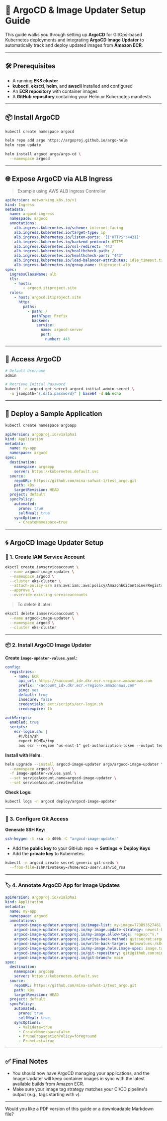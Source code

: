 # 🚀 ArgoCD & Image Updater Setup Guide

This guide walks you through setting up **ArgoCD** for GitOps-based Kubernetes deployments and integrating **ArgoCD Image Updater** to automatically track and deploy updated images from **Amazon ECR**.

---

## 🛠️ Prerequisites

* A running **EKS cluster**
* **kubectl**, **eksctl**, **helm**, and **awscli** installed and configured
* An **ECR repository** with container images
* A **GitHub repository** containing your Helm or Kubernetes manifests

---

## 📦 Install ArgoCD

```bash
kubectl create namespace argocd

helm repo add argo https://argoproj.github.io/argo-helm
helm repo update

helm install argocd argo/argo-cd \
  --namespace argocd
```

---

## 🌐 Expose ArgoCD via ALB Ingress

> Example using AWS ALB Ingress Controller

```yaml
apiVersion: networking.k8s.io/v1
kind: Ingress
metadata:
  name: argocd-ingress
  namespace: argocd
  annotations:
    alb.ingress.kubernetes.io/scheme: internet-facing
    alb.ingress.kubernetes.io/target-type: ip
    alb.ingress.kubernetes.io/listen-ports: '[{"HTTPS":443}]'
    alb.ingress.kubernetes.io/backend-protocol: HTTPS
    alb.ingress.kubernetes.io/ssl-redirect: '443'
    alb.ingress.kubernetes.io/healthcheck-path: /
    alb.ingress.kubernetes.io/healthcheck-port: "443"
    alb.ingress.kubernetes.io/load-balancer-attributes: idle_timeout.timeout_seconds=60
    alb.ingress.kubernetes.io/group.name: itiproject-alb
spec:
  ingressClassName: alb
  tls:
    - hosts:
        - argocd.itiproject.site
  rules:
    - host: argocd.itiproject.site
      http:
        paths:
          - path: /
            pathType: Prefix
            backend:
              service:
                name: argocd-server
                port:
                  number: 443
```

---

## 🔐 Access ArgoCD

```bash
# Default Username
admin

# Retrieve Initial Password
kubectl -n argocd get secret argocd-initial-admin-secret \
  -o jsonpath="{.data.password}" | base64 -d && echo
```

---

## 📂 Deploy a Sample Application

```bash
kubectl create namespace argoapp
```

```yaml
apiVersion: argoproj.io/v1alpha1
kind: Application
metadata:
  name: my-app
  namespace: argocd
spec:
  destination:
    namespace: argoapp
    server: https://kubernetes.default.svc
  source:
    repoURL: https://github.com/mina-safwat-1/test_argo.git
    path: k8s
    targetRevision: HEAD
  project: default
  syncPolicy:
    automated:
      prune: true
      selfHeal: true
    syncOptions:
      - CreateNamespace=true
```

---

## 🌀 ArgoCD Image Updater Setup

### 🔧 1. Create IAM Service Account

```bash
eksctl create iamserviceaccount \
  --name argocd-image-updater \
  --namespace argocd \
  --cluster eks-cluster \
  --attach-policy-arn arn:aws:iam::aws:policy/AmazonEC2ContainerRegistryReadOnly \
  --approve \
  --override-existing-serviceaccounts
```

> To delete it later:

```bash
eksctl delete iamserviceaccount \
  --name argocd-image-updater \
  --namespace argocd \
  --cluster eks-cluster
```

---

### 📦 2. Install ArgoCD Image Updater

**Create `image-updater-values.yaml`:**

```yaml
config:
  registries:
    - name: ECR
      api_url: https://<account_id>.dkr.ecr.<region>.amazonaws.com
      prefix: "<account_id>.dkr.ecr.<region>.amazonaws.com"
      ping: yes
      default: true
      insecure: false
      credentials: ext:/scripts/ecr-login.sh
      credsexpire: 1h

authScripts:
  enabled: true
  scripts:
    ecr-login.sh: |
      #!/bin/sh
      export HOME=/tmp
      aws ecr --region "us-east-1" get-authorization-token --output text --query 'authorizationData[].authorizationToken' | base64 -d
```

**Install with Helm:**

```bash
helm upgrade --install argocd-image-updater argo/argocd-image-updater \
  --namespace argocd \
  -f image-updater-values.yaml \
  --set serviceAccount.name=argocd-image-updater \
  --set serviceAccount.create=false
```

**Check Logs:**

```bash
kubectl logs -n argocd deploy/argocd-image-updater
```

---

### 🔑 3. Configure Git Access

**Generate SSH Key:**

```bash
ssh-keygen -t rsa -b 4096 -C "argocd-image-updater"
```

* Add the **public key** to your GitHub repo → **Settings → Deploy Keys**
* Add the **private key** to Kubernetes:

```bash
kubectl -n argocd create secret generic git-creds \
  --from-file=sshPrivateKey=/home/ec2-user/.ssh/id_rsa
```

---

### 🏷️ 4. Annotate ArgoCD App for Image Updates

```yaml
apiVersion: argoproj.io/v1alpha1
kind: Application
metadata:
  name: my-app
  namespace: argocd
  annotations:
    argocd-image-updater.argoproj.io/image-list: my-image=773893527461.dkr.ecr.us-east-1.amazonaws.com/node-app-jenkins
    argocd-image-updater.argoproj.io/my-image.update-strategy: newest-build
    argocd-image-updater.argoproj.io/my-image.allow-tags: regexp:^v.*
    argocd-image-updater.argoproj.io/write-back-method: git:secret:argocd/git-creds
    argocd-image-updater.argoproj.io/write-back-target: helmvalues:/k8s/values.yaml
    argocd-image-updater.argoproj.io/my-image.helm.image-spec: image.tag
    argocd-image-updater.argoproj.io/git-repository: git@github.com:mina-safwat-1/test_argo.git
    argocd-image-updater.argoproj.io/git-branch: main
spec:
  destination:
    namespace: argoapp
    server: https://kubernetes.default.svc
  source:
    repoURL: https://github.com/mina-safwat-1/test_argo.git
    path: k8s
    targetRevision: HEAD
  project: default
  syncPolicy:
    automated:
      prune: true
      selfHeal: true
    syncOptions:
      - Validate=true
      - CreateNamespace=false
      - PrunePropagationPolicy=foreground
      - PruneLast=true
```

---

## ✅ Final Notes

* You should now have ArgoCD managing your applications, and the Image Updater will keep container images in sync with the latest available builds from Amazon ECR.
* Make sure your image tag strategy matches your CI/CD pipeline's output (e.g., tags starting with `v`).

---

Would you like a PDF version of this guide or a downloadable Markdown file?
